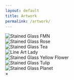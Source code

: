 ```yaml
---
layout: default
title: Artwork
permalink: /artwork/
---
```


<div class="urban-gallery">
  <div class="urban-category">
    <img src="/assets/images/Art_SG_FMN@2x.jpg" 
         alt="Stained Glass FMN" 
         srcset="/assets/images/Art_SG_FMN@2x.jpg 300w, /assets/images/Art_SG_FMN@2x.jpg 600w, /assets/images/Art_SG_FMN@2x.jpg 1200w"
         sizes="(max-width: 600px) 100vw, (max-width: 900px) 50vw, 33vw"
         loading="lazy" class="wide">
  </div>
  <div class="urban-category">
    <img src="/assets/images/Art_SG_Rose@2x.jpg" 
         alt="Stained Glass Rose" 
         srcset="/assets/images/Art_SG_Rose@2x.jpg 300w, /assets/images/Art_SG_Rose@2x.jpg 600w, /assets/images/Art_SG_Rose@2x.jpg 1200w"
         sizes="(max-width: 600px) 100vw, (max-width: 900px) 50vw, 33vw"
         loading="lazy" class="tall">
  </div>
  <div class="urban-category">
    <img src="/assets/images/Art_SG_Tea@2x.jpg" 
         alt="Stained Glass Tea" 
         srcset="/assets/images/Art_SG_Tea@2x.jpg 300w, /assets/images/Art_SG_Tea@2x.jpg 600w, /assets/images/Art_SG_Tea@2x.jpg 1200w"
         sizes="(max-width: 600px) 100vw, (max-width: 900px) 50vw, 33vw"
         loading="lazy">
  </div>
  <div class="urban-category">
    <img src="/assets/images/Art_Paint_LineLady1@2x.jpg" 
         alt="Line Art Lady" 
         srcset="/assets/images/Art_Paint_LineLady1@2x.jpg 300w, /assets/images/Art_Paint_LineLady1@2x.jpg 600w, /assets/images/Art_Paint_LineLady1@2x.jpg 1200w"
         sizes="(max-width: 600px) 100vw, (max-width: 900px) 50vw, 33vw"
         loading="lazy">
  </div>
  <div class="urban-category">
    <img src="/assets/images/Art_SG_YellowF@2x.jpg" 
         alt="Stained Glass Yellow Flower" 
         srcset="/assets/images/Art_SG_YellowF@2x.jpg 300w, /assets/images/Art_SG_YellowF@2x.jpg 600w, /assets/images/Art_SG_YellowF@2x.jpg 1200w"
         sizes="(max-width: 600px) 100vw, (max-width: 900px) 50vw, 33vw"
         loading="lazy" class="wide">
  </div>
   <div class="urban-category">
    <img src="/assets/images/Art_SG_Tulip@2x.jpg" 
         alt="Stained Glass Tulip" 
         srcset="/assets/images/Art_SG_Tulip@2x.jpg 300w, /assets/images/Art_SG_Tulip@2x.jpg 600w, /assets/images/Art_SG_Tulip@2x.jpg 1200w"
         sizes="(max-width: 600px) 100vw, (max-width: 900px) 50vw, 33vw"
         loading="lazy" class="tall">
  </div>
   <div class="urban-category">
    <img src="/assets/images/Art_SG_Planet@2x.jpg" 
         alt="Stained Glass Planet" 
         srcset="/assets/images/Art_SG_Planet@2x.jpg 300w, /assets/images/Art_SG_Planet@2x.jpg 600w, /assets/images/Art_SG_Planet@2x.jpg 1200w"
         sizes="(max-width: 600px) 100vw, (max-width: 900px) 50vw, 33vw"
         loading="lazy" class="tall">
  </div>
</div>

<!-- Fullscreen Modal -->
<div id="fullscreenModal" class="modal">
  <span class="close" onclick="closeFullscreen()">&times;</span>
  <img id="fullscreenImage" class="modal-content" />
</div>

<!-- Your content for Artwork -->
